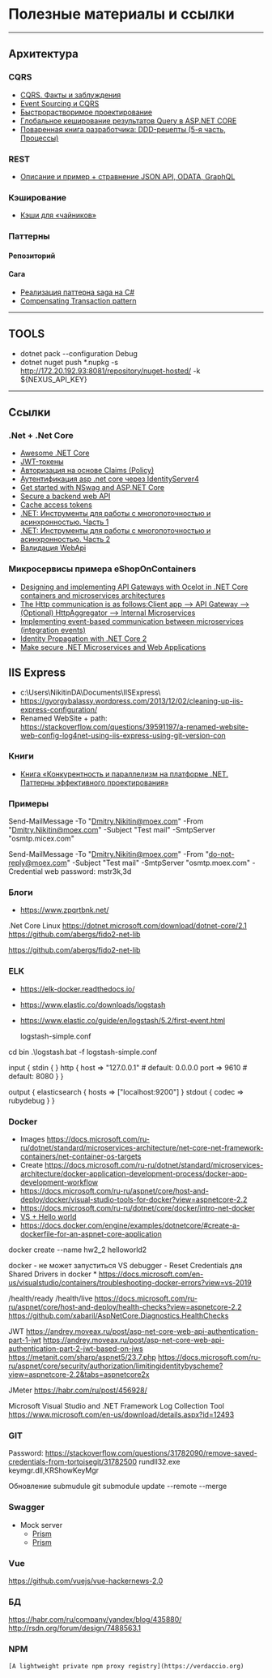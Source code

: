 # Полезные материалы и ссылки
---

## Архитектура

### CQRS
* [CQRS. Факты и заблуждения](https://habr.com/ru/post/347908/)
* [Event Sourcing и CQRS](https://habr.com/ru/company/nixsolutions/blog/321686/)
* [Быстрорастворимое проектирование](https://habr.com/ru/company/jugru/blog/447308/)
* [Глобальное кеширование результатов Query в ASP.NET CORE](https://habr.com/ru/post/449744/)
* [Поваренная книга разработчика: DDD-рецепты (5-я часть, Процессы)](https://habr.com/ru/post/454668/)

### REST
 * [Описание и пример + стравнение JSON API, ODATA, GraphQL](https://habr.com/ru/company/oleg-bunin/blog/433322/)

### Кэширование
 * [Кэши для «чайников»](https://habr.com/ru/company/google/blog/316344/)

### Паттерны
#### Репозиторий
#### Сага
  * [Реализация паттерна saga на C#](https://jira.moex.com/secure/attachment/85345/swagger%20accounts%20by%20contract%20id.yaml)
  * [Compensating Transaction pattern](https://docs.microsoft.com/en-us/azure/architecture/patterns/compensating-transaction)

---
## TOOLS

 * dotnet pack --configuration Debug
 * dotnet nuget push *.nupkg -s http://172.20.192.93:8081/repository/nuget-hosted/ -k ${NEXUS_API_KEY}


---
## Ссылки
### .Net + .Net Core
 * [Awesome .NET Core](https://github.com/thangchung/awesome-dotnet-core)
 * [JWT-токены](https://metanit.com/sharp/aspnet5/23.7.php)
 * [Авторизация на основе Claims (Policy)](https://metanit.com/sharp/aspnet5/15.6.php)
 * [Аутентификация asp .net core через IdentityServer4](https://habr.com/ru/post/426289/)
 * [Get started with NSwag and ASP.NET Core](https://docs.microsoft.com/en-us/aspnet/core/tutorials/getting-started-with-nswag?view=aspnetcore-2.2&tabs=visual-studio)
 * [Secure a backend web API](https://docs.microsoft.com/en-us/azure/architecture/multitenant-identity/web-api)
 * [Cache access tokens](https://docs.microsoft.com/en-us/azure/architecture/multitenant-identity/token-cache)
 * [.NET: Инструменты для работы с многопоточностью и асинхронностью. Часть 1](https://habr.com/ru/post/452094/)
 * [.NET: Инструменты для работы с многопоточностью и асинхронностью. Часть 2](https://habr.com/ru/post/459514/)
 * [Валидация WebApi](http://anthonygiretti.com/2018/11/18/common-features-in-asp-net-core-2-1-webapi-validation/)
 
### Микросервисы примера eShopOnContainers
 * [Designing and implementing API Gateways with Ocelot in .NET Core containers and microservices architectures](https://devblogs.microsoft.com/cesardelatorre/designing-and-implementing-api-gateways-with-ocelot-in-a-microservices-and-container-based-architecture/)
 * [The Http communication is as follows:Client app --> API Gateway --> (Optional) HttpAggregator --> Internal Microservices](https://github.com/dotnet-architecture/eShopOnContainers/issues/637)
 * [Implementing event-based communication between microservices (integration events)](https://docs.microsoft.com/en-us/dotnet/standard/microservices-architecture/multi-container-microservice-net-applications/integration-event-based-microservice-communications)
 * [Identity Propagation with .NET Core 2](https://jeroenhildering.com/2018/07/23/identity-propagation-with-net-core-2/)
 * [Make secure .NET Microservices and Web Applications](https://docs.microsoft.com/ru-ru/dotnet/standard/microservices-architecture/secure-net-microservices-web-applications/)
 

## IIS Express
 * c:\Users\NikitinDA\Documents\IISExpress\
 * https://gyorgybalassy.wordpress.com/2013/12/02/cleaning-up-iis-express-configuration/
 * Renamed WebSite + path: https://stackoverflow.com/questions/39591197/a-renamed-website-web-config-log4net-using-iis-express-using-git-version-con

### Книги
 * [Книга «Конкурентность и параллелизм на платформе .NET. Паттерны эффективного проектирования»](https://habr.com/ru/company/piter/blog/453804/)
 
 
### Примеры
Send-MailMessage -To "Dmitry.Nikitin@moex.com" -From "Dmitry.Nikitin@moex.com" -Subject "Test mail" -SmtpServer "osmtp.micex.com"

Send-MailMessage -To "Dmitry.Nikitin@moex.com" -From "do-not-reply@moex.com" -Subject "Test mail" -SmtpServer "osmtp.moex.com" -Credential web
password: mstr3k,3d
 
### Блоги
 * https://www.zpqrtbnk.net/


.Net Core Linux
https://dotnet.microsoft.com/download/dotnet-core/2.1
https://github.com/abergs/fido2-net-lib

https://github.com/abergs/fido2-net-lib

### ELK
 * https://elk-docker.readthedocs.io/
 * https://www.elastic.co/downloads/logstash
 * https://www.elastic.co/guide/en/logstash/5.2/first-event.html

	
	logstash-simple.conf

cd bin
.\logstash.bat -f logstash-simple.conf

input {
  stdin { }
  http {
    host => "127.0.0.1" # default: 0.0.0.0
    port => 9610 # default: 8080
  }
}

output {
  elasticsearch { hosts => ["localhost:9200"] }
  stdout { codec => rubydebug }
}


### Docker
* Images https://docs.microsoft.com/ru-ru/dotnet/standard/microservices-architecture/net-core-net-framework-containers/net-container-os-targets
* Create https://docs.microsoft.com/ru-ru/dotnet/standard/microservices-architecture/docker-application-development-process/docker-app-development-workflow
* https://docs.microsoft.com/ru-ru/aspnet/core/host-and-deploy/docker/visual-studio-tools-for-docker?view=aspnetcore-2.2
* https://docs.microsoft.com/ru-ru/dotnet/core/docker/intro-net-docker
* [VS + Hello world](https://docs.microsoft.com/ru-ru/dotnet/core/docker/build-container)
* https://docs.docker.com/engine/examples/dotnetcore/#create-a-dockerfile-for-an-aspnet-core-application

docker create --name hw2_2 helloworld2

docker - не может запуститься VS debugger - Reset Credentials для Shared Drivers in docker
    * https://docs.microsoft.com/en-us/visualstudio/containers/troubleshooting-docker-errors?view=vs-2019
	
/health/ready
/health/live
https://docs.microsoft.com/ru-ru/aspnet/core/host-and-deploy/health-checks?view=aspnetcore-2.2
https://github.com/xabaril/AspNetCore.Diagnostics.HealthChecks


JWT
https://andrey.moveax.ru/post/asp-net-core-web-api-authentication-part-1-jwt
https://andrey.moveax.ru/post/asp-net-core-web-api-authentication-part-2-jwt-based-on-jws
https://metanit.com/sharp/aspnet5/23.7.php
https://docs.microsoft.com/ru-ru/aspnet/core/security/authorization/limitingidentitybyscheme?view=aspnetcore-2.2&tabs=aspnetcore2x

JMeter
https://habr.com/ru/post/456928/


Microsoft Visual Studio and .NET Framework Log Collection Tool https://www.microsoft.com/en-us/download/details.aspx?id=12493


### GIT

Password: https://stackoverflow.com/questions/31782090/remove-saved-credentials-from-tortoisegit/31782500
rundll32.exe keymgr.dll,KRShowKeyMgr

Обновление submudule git submodule update --remote --merge

### Swagger
 * Mock server
   * [Prism](https://stoplight.io/p/docs/gh/stoplightio/prism/docs/guides/cli.md)
   * [Prism](https://help.stoplight.io/prism/getting-started/prism-introduction)


### Vue

https://github.com/vuejs/vue-hackernews-2.0

### БД
https://habr.com/ru/company/yandex/blog/435880/
http://rsdn.org/forum/design/7488563.1

### NPM
	[A lightweight private npm proxy registry](https://verdaccio.org)
	

